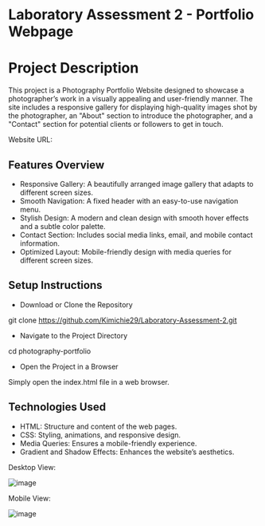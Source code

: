 # Laboratory Assessment 2 - Portfolio Webpage


# Project Description

This project is a Photography Portfolio Website designed to showcase a photographer’s work in a visually appealing and user-friendly manner. The site includes a responsive gallery for displaying high-quality images shot by the photographer, an "About" section to introduce the photographer, and a "Contact" section for potential clients or followers to get in touch.

Website URL: 

## Features Overview

- Responsive Gallery: A beautifully arranged image gallery that adapts to different screen sizes.
- Smooth Navigation: A fixed header with an easy-to-use navigation menu.
- Stylish Design: A modern and clean design with smooth hover effects and a subtle color palette.
- Contact Section: Includes social media links, email, and mobile contact information.
- Optimized Layout: Mobile-friendly design with media queries for different screen sizes.

## Setup Instructions

- Download or Clone the Repository

git clone https://github.com/Kimichie29/Laboratory-Assessment-2.git

- Navigate to the Project Directory

cd photography-portfolio

- Open the Project in a Browser

Simply open the index.html file in a web browser.

## Technologies Used
- HTML: Structure and content of the web pages.
- CSS: Styling, animations, and responsive design.
- Media Queries: Ensures a mobile-friendly experience.
- Gradient and Shadow Effects: Enhances the website’s aesthetics.

Desktop View:

![image](https://github.com/user-attachments/assets/83dc127f-f457-46cd-afab-0eb0c9eb4e20)

Mobile View:

![image](https://github.com/user-attachments/assets/88cdc66a-db88-4ed2-9209-275eb2a6d6ce)
